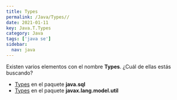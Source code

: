 ```yaml
---
title: Types
permalink: /Java/Types//
date: 2021-01-11
key: Java.T.Types
category: Java
tags: ['java se']
sidebar: 
  nav: java
---
```


Existen varios elementos con el nombre **Types**. ¿Cuál de ellas estás buscando?
<ul>
<li><a href="/Java/Types-java-sql/">Types</a> en el paquete <strong>java.sql</strong></li>
<li><a href="/Java/Types-javax-lang-model-util/">Types</a> en el paquete <strong>javax.lang.model.util</strong></li>
<ul>

